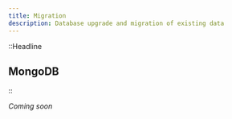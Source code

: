 ```yaml
---
title: Migration
description: Database upgrade and migration of existing data
---
```


::Headline

## MongoDB

::

_Coming soon_